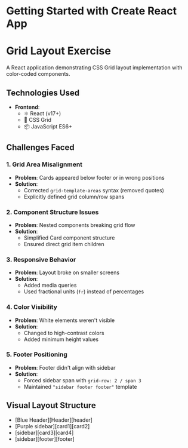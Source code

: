 # Getting Started with Create React App
# Grid Layout Exercise

A React application demonstrating CSS Grid layout implementation with color-coded components.

## Technologies Used

- **Frontend**:
  - ⚛️ React (v17+)
  - 🎨 CSS Grid
  - 📦 JavaScript ES6+

## Challenges Faced

### 1. Grid Area Misalignment
- **Problem**: Cards appeared below footer or in wrong positions
- **Solution**: 
  - Corrected `grid-template-areas` syntax (removed quotes)
  - Explicitly defined grid column/row spans

### 2. Component Structure Issues
- **Problem**: Nested components breaking grid flow
- **Solution**:
  - Simplified Card component structure
  - Ensured direct grid item children

### 3. Responsive Behavior
- **Problem**: Layout broke on smaller screens
- **Solution**:
  - Added media queries
  - Used fractional units (`fr`) instead of percentages

### 4. Color Visibility
- **Problem**: White elements weren't visible
- **Solution**:
  - Changed to high-contrast colors
  - Added minimum height values

### 5. Footer Positioning
- **Problem**: Footer didn't align with sidebar
- **Solution**:
  - Forced sidebar span with `grid-row: 2 / span 3`
  - Maintained `"sidebar footer footer"` template

## Visual Layout Structure
- [Blue Header][Header][header]
- [Purple sidebar][card1][card2]
- [sidebar][card3][card4]
- [sidebar][footer][footer]